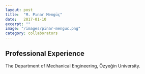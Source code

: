 ```yaml
---
layout: post
title:  "M. Pınar Mengüç"
date:   2017-01-10
excerpt: ""
image: "/images/pinar-menguc.png"
category: collaborators
---
```


## Professional Experience
The Department of Mechanical Engineering, Özyeğin University.
